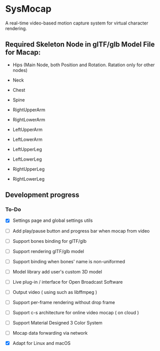 # SysMocap

A real-time video-based motion capture system for virtual character rendering.

## Required Skeleton Node in glTF/glb Model File for Macap:

- Hips (Main Node, both Position and Rotation. Ratation only for other nodes)

- Neck

- Chest

- Spine

- RightUpperArm

- RightLowerArm

- LeftUpperArm

- LeftLowerArm

- LeftUpperLeg

- LeftLowerLeg

- RightUpperLeg

- RightLowerLeg

## Development progress

### To-Do

- [x] Settings page and global settings utils
 
- [ ] Add play/pause button and progress bar when mocap from video 
 
- [ ] Support bones binding for glTF/glb

- [ ] Support rendering glTF/glb model
 
- [ ] Support binding when bones' name is non-uniformed
 
- [ ] Model library add user's custom 3D model
 
- [ ] Live plug-in / interface for Open Broadcast Software
 
- [ ] Output video ( using such as libffmpeg )
 
- [ ] Support per-frame rendering without drop frame
 
- [ ] Support c-s architecture for online video mocap ( on cloud )
 
- [ ] Support Material Designed 3 Color System
 
- [ ] Mocap data forwarding via network

- [x] Adapt for Linux and macOS 